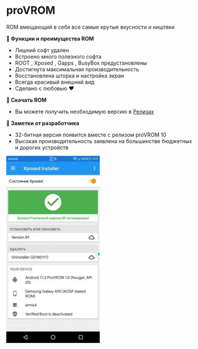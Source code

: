 # proVROM
ROM вмещающий в себя все самые крутые вкусности и ништяки

<p><strong>📓 Функции и преимущества ROM</strong></p>
<ul>
 <li>Лишний софт удален</li>
 <li>Встроено много полезного софта</li>
 <li>ROOT , Xposed , Gapps , BusyBox предустановлены</li>
 <li>Достигнута максимальная производительность</li>
 <li>Восстановлена шторка и настройка экран</li>
 <li>Всегда красивый внешний вид</li>
 <li>Сделано с любовью ❤</li>
</ul>
<p><strong>💾 Скачать ROM</strong></p>
<ul>
<li>Вы можете получить необходимую версию в <a href="https://github.com/mrfrost475/proVROM/releases">Релизах</a></li>
</ul>

<p><strong>📌 Заметки от разработчика</strong></p>
<ul>
 <li>32-битная версия появится вместе с релизом proVROM 10</li>
 <li>Высокая производительность заявлена на большинстве бюджетных и дорогих устройств</li>
</ul>


![alt text](Screenshots/1.jpg "Описание будет тут")
